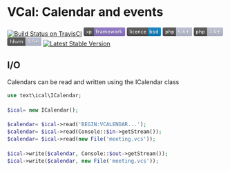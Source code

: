 VCal: Calendar and events
=========================

[![Build Status on TravisCI](https://secure.travis-ci.org/xp-forge/vcal.png)](http://travis-ci.org/xp-forge/vcal)
[![XP Framework Module](https://raw.githubusercontent.com/xp-framework/web/master/static/xp-framework-badge.png)](https://github.com/xp-framework/core)
[![BSD Licence](https://raw.githubusercontent.com/xp-framework/web/master/static/licence-bsd.png)](https://github.com/xp-framework/core/blob/master/LICENCE.md)
[![Required PHP 5.6+](https://raw.githubusercontent.com/xp-framework/web/master/static/php-5_6plus.png)](http://php.net/)
[![Supports PHP 7.0+](https://raw.githubusercontent.com/xp-framework/web/master/static/php-7_0plus.png)](http://php.net/)
[![Supports HHVM 3.5+](https://raw.githubusercontent.com/xp-framework/web/master/static/hhvm-3_5plus.png)](http://hhvm.com/)
[![Latest Stable Version](https://poser.pugx.org/xp-forge/vcal/version.png)](https://packagist.org/packages/xp-forge/vcal)


I/O
---
Calendars can be read and written using the ICalendar class

```php
use text\ical\ICalendar;

$ical= new ICalendar();

$calendar= $ical->read('BEGIN:VCALENDAR...');
$calendar= $ical->read(Console::$in->getStream());
$calendar= $ical->read(new File('meeting.vcs'));

$ical->write($calendar, Console::$out->getStream());
$ical->write($calendar, new File('meeting.vcs'));
```